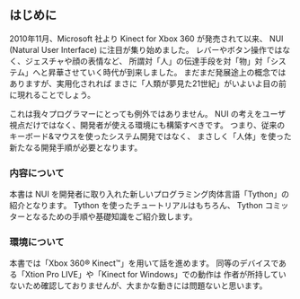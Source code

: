はじめに
--------------------

2010年11月、Microsoft 社より Kinect for Xbox 360 が発売されて以来、
NUI (Natural User Interface) に注目が集り始めました。
レバーやボタン操作ではなく、ジェスチャや顔の表情など、
所謂対「人」の伝達手段を対「物」対「システム」へと昇華させていく時代が到来しました。
まだまだ発展途上の概念ではありますが、実用化されれば
まさに「人類が夢見た21世紀」がいよいよ目の前に現れることでしょう。

これは我々プログラマーにとっても例外ではありません。
NUI の考えをユーザ視点だけではなく、開発者が使える環境にも構築すべきです。
つまり、従来のキーボード&マウスを使ったシステム開発ではなく、
まさしく「人体」を使った新たなる開発手順が必要となります。

### 内容について

本書は NUI を開発者に取り入れた新しいプログラミング肉体言語「Tython」の紹介となります。
Tython を使ったチュートリアルはもちろん、
Tython コミッターとなるための手順や基礎知識をご紹介致します。

### 環境について

本書では「Xbox 360® Kinect™」を用いて話を進めます。
同等のデバイスである「Xtion Pro LIVE」や「Kinect for Windows」での動作は
作者が所持していないため確認しておりませんが、大まかな動きには問題ないと思います。
